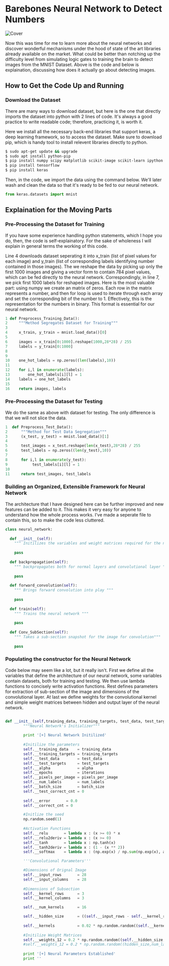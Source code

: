 # Barebones Neural Network to Detect Numbers
![Cover](https://deeplizard.com/images/ai-cyborg-cropped-2.png)

Now this was time for me to learn more about the neural networks and discover wonderful mechanisms under the hood of state of the art libraries already available on the market. What could be better than notching up the difficulty level from simulating logic gates to training the brain to detect images from the MNIST Dataset. Above is the code and below is explaination, discussing how does it actually go about detecting images. 

  
## How to Get the Code Up and Running

### Download the Dataset
There are many ways to download dataset, but here is the one that directly imports the dataset into python with 2 lines of code. It's always a good practice to write readable code; therefore, practicing it, is worth it.

Here we install all the necessary back-end libraries that support keras, a deep learning framework, so to access the dataset. Make sure to download pip, which is handy tool to install relevent libraries directly to python.

```sh
$ sudo apt-get update && upgrade
$ sudo apt install python-pip
$ pip install numpy scipy matplotlib scikit-image scikit-learn ipython
$ pip install tensorflow
$ pip install keras
```
Then, in the code, we import the data using the command below. We'll later wash and clean the data so that it's ready to be fed to our neural network.

```python
from keras.datasets import mnist
```
## Explaination for the Moving Parts

### Pre-Processing the Dataset for Training

If you have some experience handling python statements, which I hope you do, then, the code is self-explainatory. For the sake of wholeness I will explain in general terms the working of this code.

Line 4 downloads dataset seperating it into x_train (list of pixel values for each image) and y_train (list of corresponding labels identifying number contained in those images). The we reshape the data by picking up only the first 1000 images and giving a vector form to contain 784 pixel values, which can be fed directly to the neural network. Correspondingly, in line 7, we pick first 1000 labels for reshaped images. 
Here is the most valuable part: using numpy we create an matrix of zeros. Each row in the matrix represents a number, and then for loop is used to iterate through each array and set the corresponding bit of the number to 1. Effectively, this is the representation for the numbers in binary. This format is essential for our neural network.

```python
1 def Preprocess_Training_Data():
2     """Method Segregates Dataset for Training"""
3     
4     x_train, y_train = mnist.load_data()[0]
5 
6     images = x_train[0:1000].reshape(1000,28*28) / 255                  
7     labels = y_train[0:1000]
8 
9
10    one_hot_labels = np.zeros((len(labels),10))
11              
12    for i,l in enumerate(labels):
13        one_hot_labels[i][l] = 1
14    labels = one_hot_labels
15               
16    return images, labels
```
### Pre-Processing the Dataset for Testing

We do the same as above with dataset for testing. The only difference is that we will not slice the data.

```python
1  def Preprocess_Test_Data():
2      """Method for Test Data Segregation"""
3      (x_test, y_test) = mnist.load_data()[1]
4      
5      test_images = x_test.reshape(len(x_test),28*28) / 255
6      test_labels = np.zeros((len(y_test),10))
7  
8      for i,l in enumerate(y_test):
9           test_labels[i][l] = 1
10               
11     return test_images, test_labels
```
### Building an Organized, Extensible Framework for Neural Network

The architecture that I have designed here can be further improved and new features can be added to it. This makes it very easy for anyone to understand how the whole process works. I've made a seperate file to contain this, so to make the code less cluttered. 

```python
class neural_network:
  
  def __init__(self):
    """ Initilizes the variables and weight matrices required for the neural network """
    
    pass
   
  def backpropagation(self):
    """ backpropagates both for normal layers and convolutional layer """
    
    pass
    
  def forward_convolution(self):
    """ Brings forward convolution into play """
    
    pass
    
  def train(self):
    """ Trains the neural network """
    
    pass
    
  def Conv_SubSection(self):
    """ Takes a sub-section snapshot for the image for convolution"""
    
    pass

```

### Populating the constructor for the Neural Network
Code below may seem like a lot, but it really isn't. First we define all the variables that define the architecture of our neural network, some variables contain datasets, both for training and testing. We then use lambda  functions to concisely write activation functions. Rest defines parameters for extraction of sub-section of the image and dimensions of the convolutional layer. At last we define weights for the convolutional kernel and simple weight matrices between hidden and output layer of the neural network. 

```python

def __init__(self,training_data, training_targets, test_data, test_targets, alpha, iterations, pixels_per_image, num_labels, batch_size):
        """Neural Network's Initializer"""
        
        print '[+] Neural Network Initilized'
        
        #Initilize the parameters
        self.__training_data    = training_data
        self.__training_targets = training_targets
        self.__test_data        = test_data
        self.__test_targets     = test_targets
        self.__alpha            = alpha
        self.__epochs           = iterations
        self.__pixels_per_image = pixels_per_image
        self.__num_labels       = num_labels
        self.__batch_size       = batch_size
        self.__test_correct_cnt = 0 
        
        self.__error       = 0.0
        self.__correct_cnt = 0

        #Initlize the seed
        np.random.seed(1)
       
        #Activation Functions
        self.__relu       = lambda x : (x >= 0) * x 
        self.__relu2deriv = lambda x : (x >= 0)
        self.__tanh       = lambda x : np.tanh(x)
        self.__tanh2deriv = lambda x : (1 - (x ** 2))
        self.__softmax    = lambda x : (np.exp(x) / np.sum(np.exp(x), axis = 1, keepdims = True))

        '''Convolutional Parameters'''

        #Dimensions of Orignal Image
        self.__input_rows       = 28
        self.__input_columns    = 28
    
        #Dimensions of Subsection
        self.__kernel_rows      = 3
        self.__kernel_columns   = 3

        self.__num_kernels      = 16

        self.__hidden_size      = ((self.__input_rows - self.__kernel_rows) * (self.__input_columns - self.__kernel_columns)) * self.__num_kernels 
    
        self.__kernels          = 0.02 * np.random.random((self.__kernel_rows * self.__kernel_columns, self.__num_kernels)) - 0.01
        
        #Initilize Weight Matrices
        self.__weights_12 = 0.2 * np.random.random((self.__hidden_size, self.__num_labels)) - 0.1
        #self.__weights_12 = 0.2 * np.random.random((hidden_size,num_labels)) - 0.1
        
        print '[+] Neural Parameters Established'
        print ''

```



